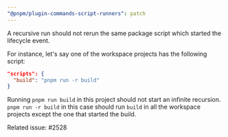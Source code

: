 ```yaml
---
"@pnpm/plugin-commands-script-runners": patch
---
```


A recursive run should not rerun the same package script which started the lifecycle event.

For instance, let's say one of the workspace projects has the following script:

```json
"scripts": {
  "build": "pnpm run -r build"
}
```

Running `pnpm run build` in this project should not start an infinite recursion.
`pnpm run -r build` in this case should run `build` in all the workspace projects except the one that started the build.

Related issue: #2528
